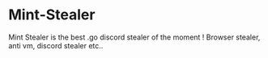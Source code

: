 # Mint-Stealer
Mint Stealer is the best .go discord stealer of the moment ! Browser stealer, anti vm, discord stealer etc..
